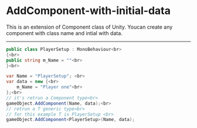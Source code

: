 # AddComponent-with-initial-data
This is an extension of Component class of Unity.
 Youcan create any component with class name and intial with data.

  
  --------------------------------------------
  ```C#
 public class PlayerSetup : MonoBehaviour<br>
 {<br>
  public string m_Name = ""<br>
  }<br>
  
  var Name = "PlayerSetup"; <br>
  var data = new {<br>
      m_Name = "Player one"<br>
  };<br>
  // it's retrun a Component type<br>
  gameObject.AddComponent(Name, data);<br>
  // retrun a T generic type<br>
  // for this example T is PlayerSetup <br>
  gameObject.AddComponent<PlayerSetup>(Name, data);
```
